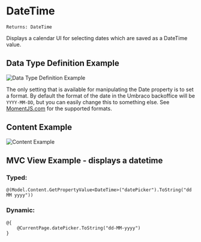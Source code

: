 # DateTime

`Returns: DateTime`

Displays a calendar UI for selecting dates which are saved as a DateTime value.

## Data Type Definition Example

![Data Type Definition Example](images/DateTime-DataType.png)

The only setting that is available for manipulating the Date property is to set a format. By default the format of the date in the Umbraco backoffice will be `YYYY-MM-DD`, but you can easily change this to something else. See [MomentJS.com](http://momentjs.com/) for the supported formats.

## Content Example 

![Content Example](images/Date-Time-Content.png)

## MVC View Example - displays a datetime

### Typed:

	@(Model.Content.GetPropertyValue<DateTime>("datePicker").ToString("dd MM yyyy"))

### Dynamic: 

	@{
		@CurrentPage.datePicker.ToString("dd-MM-yyyy")
	}
